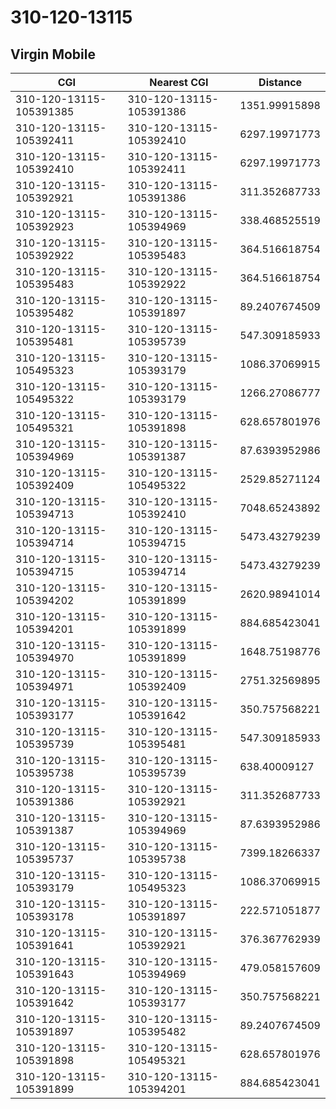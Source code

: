 # 310-120-13115
## Virgin Mobile


| CGI | Nearest CGI | Distance |
|-----|-------------|----------|
| 310-120-13115-105391385 | 310-120-13115-105391386 | 1351.99915898 |
| 310-120-13115-105392411 | 310-120-13115-105392410 | 6297.19971773 |
| 310-120-13115-105392410 | 310-120-13115-105392411 | 6297.19971773 |
| 310-120-13115-105392921 | 310-120-13115-105391386 | 311.352687733 |
| 310-120-13115-105392923 | 310-120-13115-105394969 | 338.468525519 |
| 310-120-13115-105392922 | 310-120-13115-105395483 | 364.516618754 |
| 310-120-13115-105395483 | 310-120-13115-105392922 | 364.516618754 |
| 310-120-13115-105395482 | 310-120-13115-105391897 | 89.2407674509 |
| 310-120-13115-105395481 | 310-120-13115-105395739 | 547.309185933 |
| 310-120-13115-105495323 | 310-120-13115-105393179 | 1086.37069915 |
| 310-120-13115-105495322 | 310-120-13115-105393179 | 1266.27086777 |
| 310-120-13115-105495321 | 310-120-13115-105391898 | 628.657801976 |
| 310-120-13115-105394969 | 310-120-13115-105391387 | 87.6393952986 |
| 310-120-13115-105392409 | 310-120-13115-105495322 | 2529.85271124 |
| 310-120-13115-105394713 | 310-120-13115-105392410 | 7048.65243892 |
| 310-120-13115-105394714 | 310-120-13115-105394715 | 5473.43279239 |
| 310-120-13115-105394715 | 310-120-13115-105394714 | 5473.43279239 |
| 310-120-13115-105394202 | 310-120-13115-105391899 | 2620.98941014 |
| 310-120-13115-105394201 | 310-120-13115-105391899 | 884.685423041 |
| 310-120-13115-105394970 | 310-120-13115-105391899 | 1648.75198776 |
| 310-120-13115-105394971 | 310-120-13115-105392409 | 2751.32569895 |
| 310-120-13115-105393177 | 310-120-13115-105391642 | 350.757568221 |
| 310-120-13115-105395739 | 310-120-13115-105395481 | 547.309185933 |
| 310-120-13115-105395738 | 310-120-13115-105395739 | 638.40009127 |
| 310-120-13115-105391386 | 310-120-13115-105392921 | 311.352687733 |
| 310-120-13115-105391387 | 310-120-13115-105394969 | 87.6393952986 |
| 310-120-13115-105395737 | 310-120-13115-105395738 | 7399.18266337 |
| 310-120-13115-105393179 | 310-120-13115-105495323 | 1086.37069915 |
| 310-120-13115-105393178 | 310-120-13115-105391897 | 222.571051877 |
| 310-120-13115-105391641 | 310-120-13115-105392921 | 376.367762939 |
| 310-120-13115-105391643 | 310-120-13115-105394969 | 479.058157609 |
| 310-120-13115-105391642 | 310-120-13115-105393177 | 350.757568221 |
| 310-120-13115-105391897 | 310-120-13115-105395482 | 89.2407674509 |
| 310-120-13115-105391898 | 310-120-13115-105495321 | 628.657801976 |
| 310-120-13115-105391899 | 310-120-13115-105394201 | 884.685423041 |
